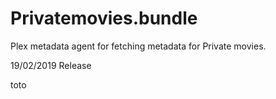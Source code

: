 # Privatemovies.bundle

Plex metadata agent for fetching metadata for Private movies.

19/02/2019 Release

toto
